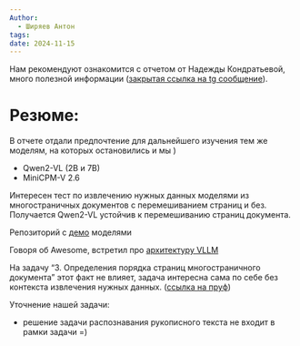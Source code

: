 ```yaml
---
Author:
  - Ширяев Антон
tags: 
date: 2024-11-15
---
```

Нам рекомендуют ознакомится с отчетом от Надежды Кондратьевой, много полезной информации ([закрытая ссылка на tg сообщение](https://t.me/c/2429357431/1/248)).

# Резюме:

В отчете отдали предпочтение для дальнейшего изучения тем же моделям, на которых остановились и мы )
* Qwen2-VL (2B и 7B)
* MiniCPM-V 2.6  

Интересен тест по извлечению нужных данных моделями из многостраничных документов с перемешиванием страниц и без.
Получается Qwen2-VL устойчив к перемешиванию страниц документа.  

Репозиторий с [демо](https://github.com/BradyFU/Awesome-Multimodal-Large-Language-Models?tab=readme-ov-file) моделями

Говоря об Awesome, встретил про [архитектуру VLLM](https://github.com/gokayfem/awesome-vlm-architectures)

На задачу “3. Определения порядка страниц многостраничного документа” этот факт не влияет, задача интересна сама по себе без контекста извлечения нужных данных. ([ссылка на пруф](https://t.me/c/2429357431/1/250))

Уточнение нашей задачи:
- решение задачи распознавания рукописного текста не входит в рамки задачи =)    
